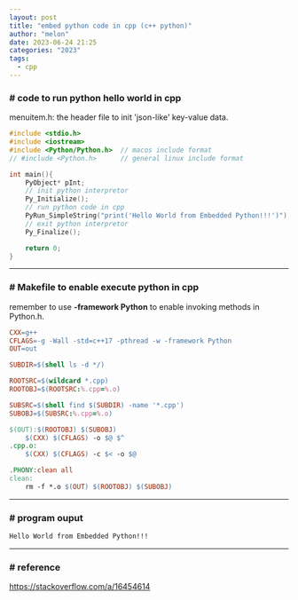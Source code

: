 ```yaml
---
layout: post
title: "embed python code in cpp (c++ python)"
author: "melon"
date: 2023-06-24 21:25
categories: "2023"
tags:
  - cpp
---
```


### # code to run python hello world in cpp 
menuitem.h: the header file to init 'json-like' key-value data.
```cpp
#include <stdio.h>
#include <iostream>
#include <Python/Python.h>  // macos include format
// #include <Python.h>      // general linux include format

int main(){
    PyObject* pInt;
    // init python interpretor
    Py_Initialize();
    // run python code in cpp
    PyRun_SimpleString("print('Hello World from Embedded Python!!!')");
    // exit python interpretor
    Py_Finalize();

    return 0;
}
```

<hr>

### # Makefile to enable execute python in cpp 
remember to use <b>-framework Python</b> to enable invoking methods in Python.h.
```makefile
CXX=g++
CFLAGS=-g -Wall -std=c++17 -pthread -w -framework Python
OUT=out

SUBDIR=$(shell ls -d */)

ROOTSRC=$(wildcard *.cpp)
ROOTOBJ=$(ROOTSRC:%.cpp=%.o)

SUBSRC=$(shell find $(SUBDIR) -name '*.cpp')
SUBOBJ=$(SUBSRC:%.cpp=%.o)

$(OUT):$(ROOTOBJ) $(SUBOBJ)
	$(CXX) $(CFLAGS) -o $@ $^
.cpp.o:
	$(CXX) $(CFLAGS) -c $< -o $@

.PHONY:clean all
clean:
	rm -f *.o $(OUT) $(ROOTOBJ) $(SUBOBJ)
```

<hr>

### # program ouput
```txt
Hello World from Embedded Python!!!
```

<hr>

### # reference
https://stackoverflow.com/a/16454614
